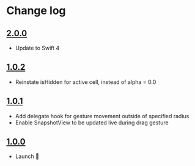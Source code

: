 # Change log

## [2.0.0](https://github.com/oakstudios/StackedCollectionView/releases/tag/2.0.0)
* Update to Swift 4

## [1.0.2](https://github.com/oakstudios/StackedCollectionView/releases/tag/1.0.2)
* Reinstate isHidden for active cell, instead of alpha = 0.0

## [1.0.1](https://github.com/oakstudios/StackedCollectionView/releases/tag/1.0.1)
* Add delegate hook for gesture movement outside of specified radius
* Enable SnapshotView to be updated live during drag gesture

## [1.0.0](https://github.com/oakstudios/StackedCollectionView/releases/tag/1.0.0)
* Launch 🎉
